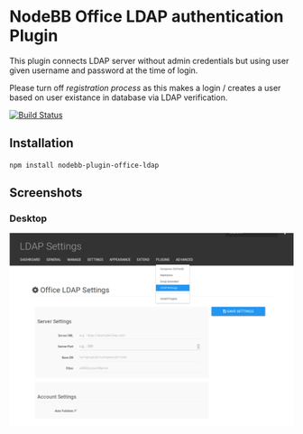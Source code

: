 # NodeBB Office LDAP authentication Plugin

This plugin connects LDAP server without admin credentials but using user given username and password at the time of login.

Please turn off *registration process* as this makes a login / creates a user based on user existance in database via LDAP verification.

[![Build Status](https://travis-ci.org/smartameer/nodebb-plugin-office-ldap.svg?branch=master)](https://travis-ci.org/smartameer/nodebb-plugin-office-ldap)

## Installation

    npm install nodebb-plugin-office-ldap

## Screenshots

### Desktop
![Desktop OfficeLDAP](screenshots/desktop.png?raw=true)
